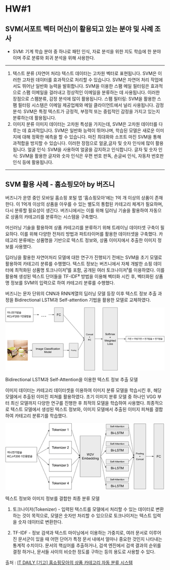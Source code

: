# HW#1

## **SVM(서포트 벡터 머신)이 활용되고 있는 분야 및 사례 조사**

- SVM: 기계 학습 분야 중 하나로 패턴 인식, 자료 분석을 위한 지도 학습에 한 분야이며 주로 분류와 회귀 분석을 위해 사용한다.

---

1. 텍스트 분류 (자연어 처리)
텍스트 데이터는 고차원 벡터로 표현됩니다. SVM은 이러한 고차원 데이터를 효과적으로 처리할 수 있습니다.
SVM은 자연어 처리 작업에서도 뛰어난 일반화 능력을 발휘합니다.
SVM을 이용한 스팸 메일 필터링은 효과적으로 스팸 이메일을 걸러내고 정상적인 이메일을 분류하는 데 사용됩니다. 이러한 장점으로 스팸분류, 감정 분석에 많이 활용됩니다.
스팸 필터링: SVM을 활용한 스팸 필터링 시스템은 이메일 제공업체와 메일 클라이언트에서 널리 사용됩니다.
감정 분석: SVM은 특정 텍스트가 긍정적, 부정적 또는 중립적인 감정을 가지고 있는지 분류하는데 활용됩니다.
2. 이미지 분류
이미지 데이터는 고차원 특성을 가지는데, SVM은 고차원 데이터를 다루는 데 효과적입니다.
SVM은 일반화 능력이 뛰어나며, 학습된 모델은 새로운 이미지에 대해 정확한 예측을 할 수 있습니다.
마진 최대화와 소프트 마진 SVM을 통해 과적합을 방지할 수 있습니다.
이러한 장점으로 얼굴,글자 및 숫자 인식에 많이 활용됩니다.
얼굴 인식: SVM을 사용하여 얼굴을 감지하고 인식합니다.
글자 및 숫자 인식: SVM을 활용한 글자와 숫자 인식은 우편 번호 판독, 손글씨 인식, 자동차 번호판 인식 등에 활용됩니다.

---

## SVM 활용 사례 - 홈쇼핑모아 by 버즈니

 버즈니가 운영 중인 모바일 홈쇼핑 포털 앱 ‘홈쇼핑모아’에는 1억 개 이상의 상품이 존재한다. 이 1억개 이상의 상품을 아우를 수  있는 별도의 통합된 카테고리 체계가 필요하며, 다시 분류할 필요성이 생긴다. 버즈니에서는 이를 위해 딥러닝 기술을 활용하여 자동으로 상품의 카테고리를 분류하는 시스템을 구축했다.

 머신러닝 기술을 활용하여 상품 카테고리를 분류하기 위해 트레이닝 데이터셋 구축이 필요하다. 이를 위해 다양한 전처리 방법과 파트타이머를 활용한 데이터셋을 구축했다. 카테고리 분류에는 상품명을 기반으로 텍스트 정보와, 상품 이미지에서 추출한 이미지 정보를 사용했다.

딥러닝을 활용한 자연어처리 모델에 대한 연구가 진행되기 전에는 SVM을 초기 모델로 활용하여 카테고리 분류를 수행했다. 텍스트 정보는 버즈니에서 자체 개발한 쇼핑 데이터에 최적화된 상품명 토크나이저**¹**를 포함, 공개된 여러 토크나이저**¹**를 이용하였다. 이를 활용해 생성된 텍스트 단어들을 TF-IDF**²** 방법을 이용해 벡터화 시킨 후, 벡터화된 상품명 정보를 SVM의 입력으로 하여 카테고리 분류를 수행했다.

 버즈니는 문자 단위의 CNN과 RNN계열의 딥러닝 모델 등장 이후 텍스트 정보 추출 과정을 Bidirectional LSTM과 Self-attention 기법을 활용한 모델로 교체하였다.

![Bidirectional LSTM과 Self-Attention을 이용한 텍스트 정보 추출 모델](HW/images/hw1img.png)

Bidirectional LSTM과 Self-Attention을 이용한 텍스트 정보 추출 모델

이미지 데이터는 카테고리 데이터셋을 이용하여 이미지 분류 모델을 학습시킨 후, 해당 모델에서 추출된 이미진 피쳐를 활용하였다. 초기 이미지 분류 모델 중 하나인 VGG 부터 최신 모델까지 다양한 연구를 진행한 후 최적의 모델을 학습하여 사용했다. 최종적으로 텍스트 모델에서 생성된 텍스트 정보와, 이미지 모델에서 추출된 이미지 피쳐를 결합하여 카테고리 분류기를 학습했다.

![텍스트 정보와 이미지 정보를 결합한 최종 분류 모델](HW/images/hw1img1.png)

텍스트 정보와 이미지 정보를 결합한 최종 분류 모델

1) 토크나이저(Tokenizer) - 입력된 텍스트를 모델에서 처리할 수 있는 데이터로 변환하는 것이 목적으로, 모델은 숫자만 처리할 수 있으므로 토크나이저는 텍스트 입력을 숫자 데이터로 변환한다.

2) TF-IDF - 정보 검색과 텍스트 마이닝에서 이용하는 가중치로, 여러 문서로 이루어진 문서군이 있을 때 어떤 단어가 특정 문서 내에서 얼마나 중요한 것인지 나타내는 통계적 수치이다. 문서의 핵심어를 추출하거나, 검색 엔진에서 검색 결과의 순위를 결정 하거나, 문서들 사이의 비슷한 정도를 구하는 등의 용도로 사용할 수 있다.

출처 : [IT DAILY [기고] 홈쇼핑모아의 상품 카테고리 자동 분류 시스템](http://www.itdaily.kr/news/articleView.html?idxno=102162)
